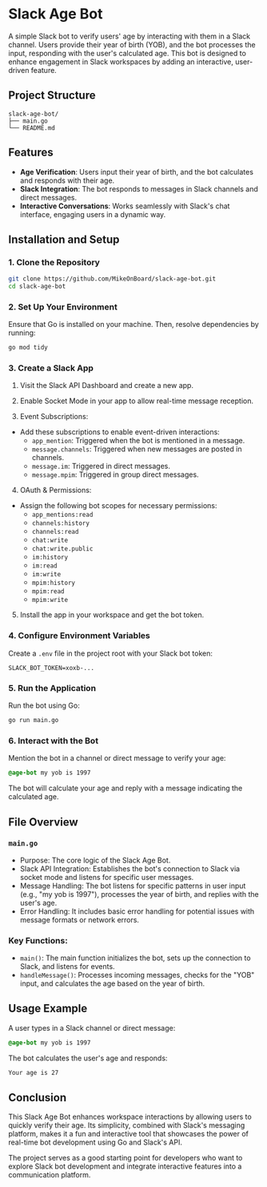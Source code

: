 # **Slack Age Bot**
A simple Slack bot to verify users' age by interacting with them in a Slack channel. Users provide their year of birth (YOB), and the bot processes the input, responding with the user's calculated age. This bot is designed to enhance engagement in Slack workspaces by adding an interactive, user-driven feature.

## **Project Structure**
```
slack-age-bot/
├── main.go
└── README.md
```
## **Features**
- **Age Verification**: Users input their year of birth, and the bot calculates and responds with their age.
- **Slack Integration**: The bot responds to messages in Slack channels and direct messages.
- **Interactive Conversations**: Works seamlessly with Slack's chat interface, engaging users in a dynamic way.
## **Installation and Setup**
### **1. Clone the Repository**
```bash
git clone https://github.com/MikeOnBoard/slack-age-bot.git
cd slack-age-bot
```
### **2. Set Up Your Environment**
Ensure that Go is installed on your machine. Then, resolve dependencies by running:
```bash
go mod tidy
```
### **3. Create a Slack App**
1. Visit the Slack API Dashboard and create a new app.

2. Enable Socket Mode in your app to allow real-time message reception.

3. Event Subscriptions:

- Add these subscriptions to enable event-driven interactions:
  - ``app_mention``: Triggered when the bot is mentioned in a message.
  - ``message.channels``: Triggered when new messages are posted in channels.
  - ``message.im``: Triggered in direct messages.
  - ``message.mpim``: Triggered in group direct messages.
4. OAuth & Permissions:

- Assign the following bot scopes for necessary permissions:
  - ``app_mentions:read``
  - ``channels:history``
  - ``channels:read``
  - ``chat:write``
  - ``chat:write.public``
  - ``im:history``
  - ``im:read``
  - ``im:write``
  - ``mpim:history``
  - ``mpim:read``
  - ``mpim:write``
5. Install the app in your workspace and get the bot token.

### **4. Configure Environment Variables**
Create a ``.env`` file in the project root with your Slack bot token:

```
SLACK_BOT_TOKEN=xoxb-...
```
### **5. Run the Applicatio**n
Run the bot using Go:

```bash
go run main.go
```
### 6. **Interact with the Bot**
Mention the bot in a channel or direct message to verify your age:

```css
@age-bot my yob is 1997
```
The bot will calculate your age and reply with a message indicating the calculated age.

## **File Overview**
### **``main.go``**
- Purpose: The core logic of the Slack Age Bot.
- Slack API Integration: Establishes the bot's connection to Slack via socket mode and listens for specific user messages.
- Message Handling: The bot listens for specific patterns in user input (e.g., "my yob is 1997"), processes the year of birth, and replies with the user's age.
- Error Handling: It includes basic error handling for potential issues with message formats or network errors.
### **Key Functions**:
- ``main()``: The main function initializes the bot, sets up the connection to Slack, and listens for events.
- ``handleMessage()``: Processes incoming messages, checks for the "YOB" input, and calculates the age based on the year of birth.
## **Usage Example**
A user types in a Slack channel or direct message:
```css
@age-bot my yob is 1997
```
The bot calculates the user's age and responds:
```css
Your age is 27
```
## **Conclusion**
This Slack Age Bot enhances workspace interactions by allowing users to quickly verify their age. Its simplicity, combined with Slack's messaging platform, makes it a fun and interactive tool that showcases the power of real-time bot development using Go and Slack's API.

The project serves as a good starting point for developers who want to explore Slack bot development and integrate interactive features into a communication platform.